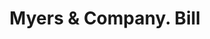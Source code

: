 ---
doi: 10.7916/D8VT342R
date_other: '1900'
date_other_textual: '1900'
form: printed ephemera
genre:
- Invoices
name:
- Myers & Company
object_in_context_url: https://biggert.cul.columbia.edu/items/view/ave_biggert_00308
subject_hierarchical_geographic:
- Covington, Kentucky, United States
subject_name:
- Myers & Company
title: Myers & Company. Bill
sort_title: Myers & Company. Bill
call_number: ave_biggert_00308
coordinates:
- 39.065,-84.50972222222222
pid: ave_biggert_00308
identifiers: ave_biggert_00308
permalink: /biggert/ave_biggert_00308/
layout: iiif-image-page
---